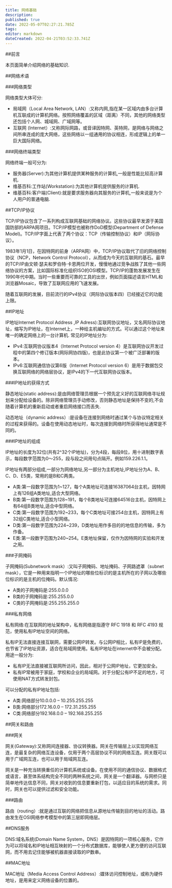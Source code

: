 ```yaml
---
title: 网络基础
description: 
published: true
date: 2022-05-07T02:27:21.785Z
tags: 
editor: markdown
dateCreated: 2022-04-21T03:52:33.741Z
---
```


##前言

本页面简单介绍网络的基础知识.

##网络术语

###网络类型

网络类型大体可分:

- 局域网（Local Area Network, LAN）:又称内网,指在某一区域内由多台计算机互联成的计算机网络。按照网络覆盖的区域（距离）不同，其他的网络类型还包括个人网、城域网、广域网等。
- 互联网 (Internet）:又称网际网路，或音译因特网、英特网，是网络与网络之间所串连成的庞大网络，这些网络以一组通用的协议相连，形成逻辑上的单一巨大国际网络。

###网络终端类型

网络终端一般可分为:

- 服务器(Server):为其他计算机提供某种服务的计算机,一般是性能比较高计算机.
- 维基百科:工作站(Workstation):为其他计算机提供服务的计算机.
- 维基百科:客户端(Client):就是要求服务器向其服务的计算机,一般来说是为个人用户的普通电脑.

##TCP/IP协议

TCP/IP协议包含了一系列构成互联网基础的网络协议。这些协议最早发源于美国国防部的ARPA网项目。TCP/IP模型也被称作DoD模型(Department of Defense Model)。TCP/IP字面上代表了两个协议：TCP（传输控制协议）和IP（网际协议）。

1983年1月1日，在因特网的前身（ARPA网）中，TCP/IP协议取代了旧的网络控制协议（NCP，Network Control Protocol），从而成为今天的互联网的基石。最早的TCP/IP由文顿·瑟夫和罗伯特·卡恩两位开发，慢慢地通过竞争战胜了其他一些网络协议的方案，比如国际标准化组织ISO的OSI模型。TCP/IP的蓬勃发展发生在1990年代中期。当时一些重要而可靠的工具的出世，例如页面描述语言HTML和浏览器Mosaic，导致了互联网应用的飞速发展。

随着互联网的发展，目前流行的IPv4协议（网际协议版本四）已经接近它的功能上限。

##IP地址

IP地址Internet Protocol Address ,IP Adress):互联网协议地址，又名网际协议地址，缩写为IP地址，在Internet上，一种给主机编址的方式。可以通过这个地址来唯一的确定网络上的一台计算机. 常见的IP地址分为:

- IPv4:互联网协议版本4（Internet Protocol version 4）是互联网协议开发过程中的第四个修订版本(网际网协四版)，也是此协议第一个被广泛部署的版本。
- IPv6:互联网通信协议第6版（Internet Protocol version 6）是用于数据包交换互联网络的网络层协议，是IPv4的下一代互联网协议版本。

###IP地址的获得方式

静态地址(static address):是由网络管理员根据一个预先定义好的互联网络寻址规划来分配给设备的。除非网络管理员手动修改，否则静态地址是保持不变的,不会随着计算机的重新启动或者重启网络接口而丢失.

动态地址（dynamic address）:是设备在连接到网络时通过某个与协议特定相关的过程来获得的。设备在使用动态地址时，每次连接到网络时所获得地址通常是不同的。

###IP地址的组成

IP地址的长度为32位(共有2^32个IP地址)，分为4段，每段8位，用十进制数字表示，每段数字范围为0～255，段与段之间用句点隔开。例如159.226.1.1。

IP地址有两部分组成,一部分为网络地址,另一部分为主机地址,IP地址分为A、B、C、D、E5类，常用的是B和C两类。

- A类:第一段数字范围为1~127，每个A类地址可连接16387064台主机，因特网上有126组A类地址,适合大型网络。
- B类:第一段数字范围为128~191，每个B类地址可连接64516台主机，因特网上有64组B类地址,适合中型网络。
- C类:第一段数字范围为192~233，每个C类地址可接254台主机，因特网上有32组C类地址,适合小型网络。
- D类:第一段数字范围为224~239，D类地址用作多目的的地信息的传输，多为作备。
- E类:第一段数字范围为240~254。E类地址保留，仅作为因特网的实验和开发之用。

###子网掩码

子网掩码(Subnetwork mask）:又叫子网掩码、地址掩码、子网路遮罩（subnet mask），它是一种用来指明一个IP地址的哪些位标识的是主机所在的子网以及哪些位标识的是主机的位掩码。默认情况:

- A类的子网掩码是:255.0.0.0
- B类的子网掩码是:255.255.0.0
- C类的子网掩码是:255.255.255.0

###私有网络

私有网络:在互联网的地址架构中，私有网络是指遵守 RFC 1918 和 RFC 4193 规范，使用私有IP地址空间的网络。

私有IP无法直接连接互联网，需要公网IP转发。与公网IP相比，私有IP是免费的，也节省了IP地址资源，适合在局域网使用。私有IP地址在internet中不会被分配。用途一般分为:

- 私有IP无法直接被互联网所访问，因此，相对于公网IP地址，它更加安全。
- 私有IP常被用于家庭，学校和企业的局域网。对于分配公有IP不足的地方，可使用NAT方式转发封包。

可以分配的私有IP地址包括:

- A类:网络部分10.0.0.0 – 10.255.255.255
- B类:网络部分172.16.0.0 – 172.31.255.255
- C类:网络部分192.168.0.0 – 192.168.255.255

##网关和路由

###网关

网关(Gateway):又称网间连接器、协议转换器。网关在传输层上以实现网络互连，是最复杂的网络互连设备，仅用于两个高层协议不同的网络互连。网关既可以用于广域网互连，也可以用于局域网互连。

网关是一种充当转换重任的计算机系统或设备。在使用不同的通信协议、数据格式或语言，甚至体系结构完全不同的两种系统之间，网关是一个翻译器。与网桥只是简单地传达信息不同，网关对收到的信息要重新打包，以适应目的系统的需求。同时，网关也可以提供过滤和安全功能。

###路由

路由（routing）:就是通过互联的网络把信息从源地址传输到目的地址的活动。路由发生在OSI网络参考模型中的第三层即网络层。

##DNS服务

DNS:域名系统(Domain Name System，DNS）是因特网的一项核心服务，它作为可以将域名和IP地址相互映射的一个分布式数据库，能够使人更方便的访问互联网，而不用去记住能够被机器直接读取的IP数串。

##MAC地址

MAC地址（Media Access Control Address）:媒体访问控制地址，或称为硬件地址，是用来定义网络设备的位置的。